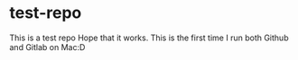 # test-repo
This is a test repo
Hope that it works.
This is the first time I run both Github and Gitlab on Mac:D

